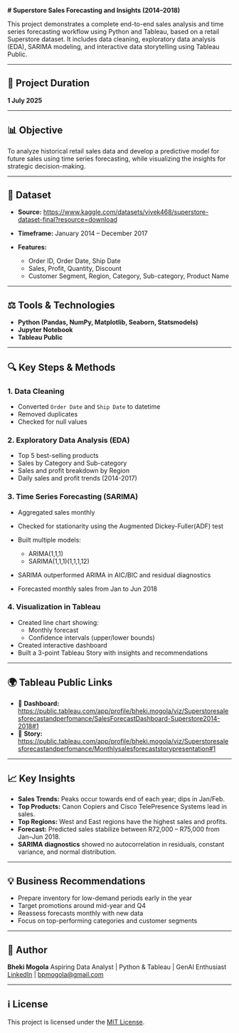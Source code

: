 **# Superstore Sales Forecasting and Insights (2014–2018)**

This project demonstrates a complete end-to-end sales analysis and time series forecasting workflow using Python and Tableau, based on a retail Superstore dataset. It includes data cleaning, exploratory data analysis (EDA), SARIMA modeling, and interactive data storytelling using Tableau Public.

---

## 📅 Project Duration

**1 July 2025**

---

## 📊 Objective

To analyze historical retail sales data and develop a predictive model for future sales using time series forecasting, while visualizing the insights for strategic decision-making.

---

## 📁 Dataset

* **Source:** https://www.kaggle.com/datasets/vivek468/superstore-dataset-final?resource=download
* **Timeframe:** January 2014 – December 2017
* **Features:**

  * Order ID, Order Date, Ship Date
  * Sales, Profit, Quantity, Discount
  * Customer Segment, Region, Category, Sub-category, Product Name

---

## ⚖️ Tools & Technologies

* **Python (Pandas, NumPy, Matplotlib, Seaborn, Statsmodels)**
* **Jupyter Notebook**
* **Tableau Public**

---

## 🔍 Key Steps & Methods

### 1. Data Cleaning

* Converted `Order Date` and `Ship Date` to datetime
* Removed duplicates
* Checked for null values

### 2. Exploratory Data Analysis (EDA)

* Top 5 best-selling products
* Sales by Category and Sub-category
* Sales and profit breakdown by Region
* Daily sales and profit trends (2014-2017)

### 3. Time Series Forecasting (SARIMA)

* Aggregated sales monthly
* Checked for stationarity using the Augmented Dickey-Fuller(ADF) test
* Built multiple models:

  * ARIMA(1,1,1)
  * SARIMA(1,1,1)(1,1,1,12)
* SARIMA outperformed ARIMA in AIC/BIC and residual diagnostics
* Forecasted monthly sales from Jan to Jun 2018

### 4. Visualization in Tableau

* Created line chart showing:
  * Monthly forecast
  * Confidence intervals (upper/lower bounds)
* Created interactive dashboard
* Built a 3-point Tableau Story with insights and recommendations

---

## 🌍 Tableau Public Links

* 🔺 **Dashboard:** https://public.tableau.com/app/profile/bheki.mogola/viz/Superstoresalesforecastandperfomance/SalesForecastDashboard-Superstore2014-2018#1
* 📖 **Story:** https://public.tableau.com/app/profile/bheki.mogola/viz/Superstoresalesforecastandperfomance/Monthlysalesforecaststorypresentation#1

---

## 📈 Key Insights

* **Sales Trends:** Peaks occur towards end of each year; dips in Jan/Feb.
* **Top Products:** Canon Copiers and Cisco TelePresence Systems lead in sales.
* **Top Regions:** West and East regions have the highest sales and profits.
* **Forecast:** Predicted sales stabilize between R72,000 – R75,000 from Jan–Jun 2018.
* **SARIMA diagnostics** showed no autocorrelation in residuals, constant variance, and normal distribution.

---

## 💡 Business Recommendations

* Prepare inventory for low-demand periods early in the year
* Target promotions around mid-year and Q4
* Reassess forecasts monthly with new data
* Focus on top-performing categories and customer segments

---

## 💼 Author

**Bheki Mogola**
Aspiring Data Analyst | Python & Tableau | GenAI Enthusiast
[LinkedIn](https://www.linkedin.com/in/bheki-mogola-8481122b7) | [bpmogola@gmail.com](mailto:bpmogola@gmail.com)

---

## ℹ️ License

This project is licensed under the [MIT License](LICENSE).


